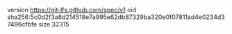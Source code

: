 version https://git-lfs.github.com/spec/v1
oid sha256:5c0d2f3a8d214518e7a995e62db87329ba320e0f07811ad4e0234d37496cfbfe
size 32315
